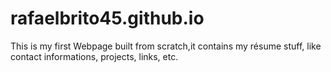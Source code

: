 # rafaelbrito45.github.io

This is my first Webpage built from scratch,it contains my résume stuff, like contact informations, projects, links, etc.
